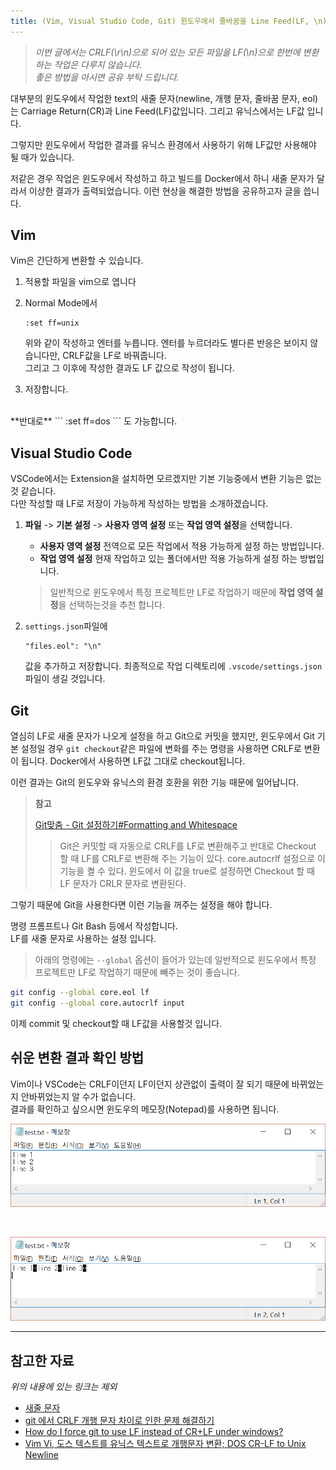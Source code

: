 ```yaml
---
title: (Vim, Visual Studio Code, Git) 윈도우에서 줄바꿈을 Line Feed(LF, \n)문자로 하기
---
```


>_이번 글에서는 CRLF(\r\n)으로 되어 있는 모든 파일을 LF(\n)으로 한번에 변환하는 작업은 다루지 않습니다._  
>_좋은 방법을 아시면 공유 부탁 드립니다._

대부분의 윈도우에서 작업한 text의 새줄 문자(newline, 개행 문자, 줄바꿈 문자, eol)는 Carriage Return(CR)과 Line Feed(LF)값입니다. 그리고 유닉스에서는 LF값 입니다.

그렇지만 윈도우에서 작업한 결과를 유닉스 환경에서 사용하기 위해 LF값만 사용해야 될 때가 있습니다. 

저같은 경우 작업은 윈도우에서 작성하고 하고 빌드를 Docker에서 하니 새줄 문자가 달라서 이상한 결과가 출력되었습니다. 이런 현상을 해결한 방법을 공유하고자 글을 씁니다.

## Vim

Vim은 간단하게 변환할 수 있습니다.

1. 적용할 파일을 vim으로 엽니다

2. Normal Mode에서 
    ```
    :set ff=unix
    ```
    위와 같이 작성하고 엔터를 누릅니다.
    엔터를 누르더라도 별다른 반응은 보이지 않습니다만, CRLF값을 LF로 바꿔줍니다.  
    그리고 그 이후에 작성한 결과도 LF 값으로 작성이 됩니다.

3. 저장합니다.

<br/>
**반대로**
```
:set ff=dos
```
도 가능합니다.

## Visual Studio Code

VSCode에서는 Extension을 설치하면 모르겠지만 기본 기능중에서 변환 기능은 없는것 같습니다.  
다만 작성할 때 LF로 저장이 가능하게 작성하는 방법을 소개하겠습니다.

1. **파일** -> **기본 설정** -> **사용자 영역 설정** 또는 **작업 영역 설정**을 선택합니다.
    * **사용자 영역 설정** 전역으로 모든 작업에서 적용 가능하게 설정 하는 방법입니다.  
    * **작업 영역 설정** 현재 작업하고 있는 폴더에서만 적용 가능하게 설정 하는 방법입니다.  

    > 일반적으로 윈도우에서 특정 프로젝트만 LF로 작업하기 때문에 **작업 영역 설정**을 선택하는것을 추천 합니다.

2. `settings.json`파일에 
    ```
    "files.eol": "\n"
    ```
    값을 추가하고 저장합니다.
    최종적으로 작업 디렉토리에 `.vscode/settings.json` 파일이 생길 것입니다.

## Git

열심히 LF로 새줄 문자가 나오게 설정을 하고 Git으로 커밋을 했지만, 윈도우에서 Git 기본 설정일 경우 `git checkout`같은 파일에 변화를 주는 명령을 사용하면 CRLF로 변환이 됩니다. Docker에서 사용하면 LF값 그대로 checkout됩니다.

이런 결과는 Git의 윈도우와 유닉스의 환경 호환을 위한 기능 때문에 일어납니다.  

> **참고** 
>
> [Git맞춤 - Git 설정하기#Formatting and Whitespace](https://git-scm.com/book/ko/v2/Git%EB%A7%9E%EC%B6%A4-Git-%EC%84%A4%EC%A0%95%ED%95%98%EA%B8%B0#Formatting-and-Whitespace)
>
>> Git은 커밋할 때 자동으로 CRLF를 LF로 변환해주고 반대로 Checkout 할 때 LF를 CRLF로 변환해 주는 기능이 있다. core.autocrlf 설정으로 이 기능을 켤 수 있다. 윈도에서 이 값을 true로 설정하면 Checkout 할 때 LF 문자가 CRLR 문자로 변환된다.

그렇기 때문에 Git을 사용한다면 이런 기능을 꺼주는 설정을 해야 합니다.

명령 프롬프트나 Git Bash 등에서 작성합니다.  
LF를 새줄 문자로 사용하는 설정 입니다.

> 아래의 명령에는 `--global` 옵션이 들어가 있는데 일반적으로 윈도우에서 특정 프로젝트만 LF로 작업하기 때문에 빼주는 것이 좋습니다.

```bash
git config --global core.eol lf
git config --global core.autocrlf input
``` 

이제 commit 및 checkout할 때 LF값을 사용할것 입니다. 

## 쉬운 변환 결과 확인 방법

Vim이나 VSCode는 CRLF이던지 LF이던지 상관없이 출력이 잘 되기 때문에 바뀌었는지 안바뀌었는지 알 수가 없습니다.  
결과를 확인하고 싶으시면 윈도우의 메모장(Notepad)를 사용하면 됩니다.

![CRLF일 경우](../images/2016-11-22-crlf.png)

<br/>

![LF일 경우](../images/2016-11-22-lf.png)

---
## 참고한 자료

_위의 내용에 있는 링크는 제외_

* [새줄 문자](https://ko.wikipedia.org/wiki/%EC%83%88%EC%A4%84_%EB%AC%B8%EC%9E%90)
* [git 에서 CRLF 개행 문자 차이로 인한 문제 해결하기](https://www.lesstif.com/pages/viewpage.action?pageId=20776404)
* [How do I force git to use LF instead of CR+LF under windows?](http://stackoverflow.com/questions/2517190/how-do-i-force-git-to-use-lf-instead-of-crlf-under-windows)
* [Vim Vi, 도스 텍스트를 유닉스 텍스트로 개행문자 변환; DOS CR-LF to Unix Newline](http://mwultong.blogspot.com/2007/05/vim-vi-dos-cr-lf-to-unix-newline.html)
